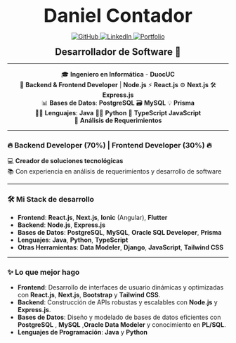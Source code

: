 <div align="center">
  <h1 style="font-weight: bold; font-size: 43px; margin: 0;">Daniel Contador</h1> 
</div>


<p align="center">
  <a href="https://github.com/DanielContador">
    <img src="https://img.shields.io/badge/GitHub-%23121011.svg?style=for-the-badge&logo=github&logoColor=white" alt="GitHub" />
  </a>
  <a href="https://www.linkedin.com/in/dcontador">
    <img src="https://img.shields.io/badge/LinkedIn-%230077B5.svg?style=for-the-badge&logo=linkedin&logoColor=white" alt="LinkedIn" />
  </a>
  <a href="https://portafoliodanielcontador.my.canva.site/dcontadorportafolio">
    <img src="https://img.shields.io/badge/Portfolio-%23000000.svg?style=for-the-badge&logo=html5&logoColor=white" alt="Portfolio" />
  </a>
</p>

<div align="center">
  <h3 style="font-weight: bold; font-size: 21px; margin: 0;">Desarrollador de Software 🚀</h1> 
</div>



---
<p align="center">
 🎓 <strong>Ingeniero en Informática</strong> - <strong>DuocUC</strong><br>
  🔧 <strong>Backend & Frontend Developer</strong> | <strong>Node.js</strong> ⚡ <strong>React.js</strong> ⚙️ <strong>Next.js</strong> 🛠️ <strong>Express.js</strong><br>
  📊 <strong>Bases de Datos</strong>: <strong>PostgreSQL</strong> 🗃️ <strong>MySQL</strong> 💡 <strong>Prisma</strong><br>
  🧑‍💻 <strong>Lenguajes</strong>: <strong>Java</strong> 🧑‍💻 <strong>Python</strong> 🎯 <strong>TypeScript</strong> <strong>JavaScript</strong><br>
  💬 <strong>Análisis de Requerimientos</strong>
</p>



---


### 🔥 **Backend Developer (70%) | Frontend Developer (30%)** 🔥

💻 **Creador de soluciones tecnológicas**  
📚 Con experiencia en análisis de requerimientos y desarrollo de software

---

### 🛠 **Mi Stack de desarrollo**  
- **Frontend**: **React.js**, **Next.js**, **Ionic** (Angular), **Flutter**  
- **Backend**: **Node.js**, **Express.js**  
- **Bases de Datos**: **PostgreSQL**, **MySQL**, **Oracle SQL Developer**, **Prisma**  
- **Lenguajes**: **Java**, **Python**, **TypeScript**  
- **Otras Herramientas**: **Data Modeler**, **Django**, **JavaScript**, **Tailwind CSS**

---

### ✨ **Lo que mejor hago**  
- **Frontend**: Desarrollo de interfaces de usuario dinámicas y optimizadas con **React.js**, **Next.js**, **Bootstrap** y **Tailwind CSS**.
- **Backend**: Construcción de APIs robustas y escalables con **Node.js** y **Express.js**.
- **Bases de Datos**: Diseño y modelado de bases de datos eficientes con **PostgreSQL** , **MySQL** ,**Oracle Data Modeler** y conocimiento en **PL/SQL**.
- **Lenguajes de Programación**: **Java** y **Python** 


